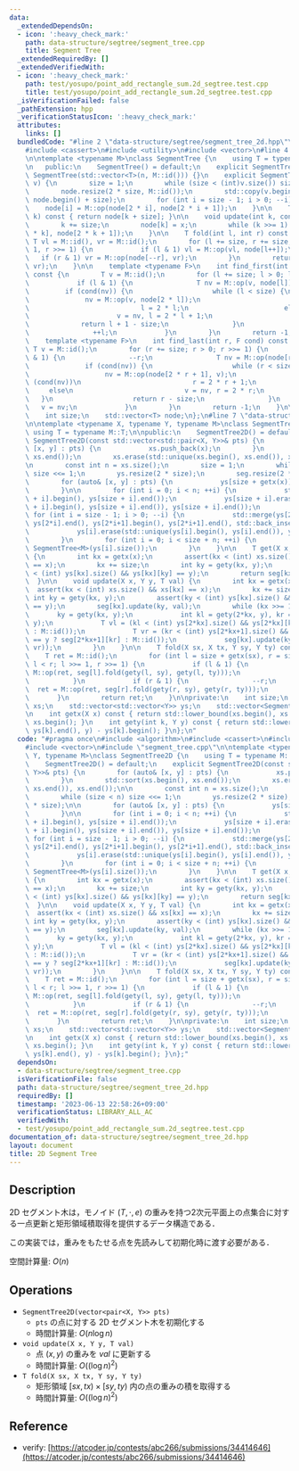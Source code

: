 ```yaml
---
data:
  _extendedDependsOn:
  - icon: ':heavy_check_mark:'
    path: data-structure/segtree/segment_tree.cpp
    title: Segment Tree
  _extendedRequiredBy: []
  _extendedVerifiedWith:
  - icon: ':heavy_check_mark:'
    path: test/yosupo/point_add_rectangle_sum.2d_segtree.test.cpp
    title: test/yosupo/point_add_rectangle_sum.2d_segtree.test.cpp
  _isVerificationFailed: false
  _pathExtension: hpp
  _verificationStatusIcon: ':heavy_check_mark:'
  attributes:
    links: []
  bundledCode: "#line 2 \"data-structure/segtree/segment_tree_2d.hpp\"\n#include <algorithm>\n\
    #include <cassert>\n#include <utility>\n#include <vector>\n#line 4 \"data-structure/segtree/segment_tree.cpp\"\
    \n\ntemplate <typename M>\nclass SegmentTree {\n    using T = typename M::T;\n\
    \n   public:\n    SegmentTree() = default;\n    explicit SegmentTree(int n) :\
    \ SegmentTree(std::vector<T>(n, M::id())) {}\n    explicit SegmentTree(const std::vector<T>&\
    \ v) {\n        size = 1;\n        while (size < (int)v.size()) size <<= 1;\n\
    \        node.resize(2 * size, M::id());\n        std::copy(v.begin(), v.end(),\
    \ node.begin() + size);\n        for (int i = size - 1; i > 0; --i)\n        \
    \    node[i] = M::op(node[2 * i], node[2 * i + 1]);\n    }\n\n    T operator[](int\
    \ k) const { return node[k + size]; }\n\n    void update(int k, const T& x) {\n\
    \        k += size;\n        node[k] = x;\n        while (k >>= 1) node[k] = M::op(node[2\
    \ * k], node[2 * k + 1]);\n    }\n\n    T fold(int l, int r) const {\n       \
    \ T vl = M::id(), vr = M::id();\n        for (l += size, r += size; l < r; l >>=\
    \ 1, r >>= 1) {\n            if (l & 1) vl = M::op(vl, node[l++]);\n         \
    \   if (r & 1) vr = M::op(node[--r], vr);\n        }\n        return M::op(vl,\
    \ vr);\n    }\n\n    template <typename F>\n    int find_first(int l, F cond)\
    \ const {\n        T v = M::id();\n        for (l += size; l > 0; l >>= 1) {\n\
    \            if (l & 1) {\n                T nv = M::op(v, node[l]);\n       \
    \         if (cond(nv)) {\n                    while (l < size) {\n          \
    \              nv = M::op(v, node[2 * l]);\n                        if (cond(nv))\n\
    \                            l = 2 * l;\n                        else\n      \
    \                      v = nv, l = 2 * l + 1;\n                    }\n       \
    \             return l + 1 - size;\n                }\n                v = nv;\n\
    \                ++l;\n            }\n        }\n        return -1;\n    }\n\n\
    \    template <typename F>\n    int find_last(int r, F cond) const {\n       \
    \ T v = M::id();\n        for (r += size; r > 0; r >>= 1) {\n            if (r\
    \ & 1) {\n                --r;\n                T nv = M::op(node[r], v);\n  \
    \              if (cond(nv)) {\n                    while (r < size) {\n     \
    \                   nv = M::op(node[2 * r + 1], v);\n                        if\
    \ (cond(nv))\n                            r = 2 * r + 1;\n                   \
    \     else\n                            v = nv, r = 2 * r;\n                 \
    \   }\n                    return r - size;\n                }\n             \
    \   v = nv;\n            }\n        }\n        return -1;\n    }\n\n   private:\n\
    \    int size;\n    std::vector<T> node;\n};\n#line 7 \"data-structure/segtree/segment_tree_2d.hpp\"\
    \n\ntemplate <typename X, typename Y, typename M>\nclass SegmentTree2D {\n   \
    \ using T = typename M::T;\n\npublic:\n    SegmentTree2D() = default;\n    explicit\
    \ SegmentTree2D(const std::vector<std::pair<X, Y>>& pts) {\n        for (auto&\
    \ [x, y] : pts) {\n            xs.push_back(x);\n        }\n        std::sort(xs.begin(),\
    \ xs.end());\n        xs.erase(std::unique(xs.begin(), xs.end()), xs.end());\n\
    \n        const int n = xs.size();\n        size = 1;\n        while (size < n)\
    \ size <<= 1;\n        ys.resize(2 * size);\n        seg.resize(2 * size);\n\n\
    \        for (auto& [x, y] : pts) {\n            ys[size + getx(x)].push_back(y);\n\
    \        }\n\n        for (int i = 0; i < n; ++i) {\n            std::sort(ys[size\
    \ + i].begin(), ys[size + i].end());\n            ys[size + i].erase(std::unique(ys[size\
    \ + i].begin(), ys[size + i].end()), ys[size + i].end());\n        }\n       \
    \ for (int i = size - 1; i > 0; --i) {\n            std::merge(ys[2*i].begin(),\
    \ ys[2*i].end(), ys[2*i+1].begin(), ys[2*i+1].end(), std::back_inserter(ys[i]));\n\
    \            ys[i].erase(std::unique(ys[i].begin(), ys[i].end()), ys[i].end());\n\
    \        }\n        for (int i = 0; i < size + n; ++i) {\n            seg[i] =\
    \ SegmentTree<M>(ys[i].size());\n        }\n    }\n\n    T get(X x, Y y) const\
    \ {\n        int kx = getx(x);\n        assert(kx < (int) xs.size() && xs[kx]\
    \ == x);\n        kx += size;\n        int ky = gety(kx, y);\n        assert(ky\
    \ < (int) ys[kx].size() && ys[kx][ky] == y);\n        return seg[kx][ky];\n  \
    \  }\n\n    void update(X x, Y y, T val) {\n        int kx = getx(x);\n      \
    \  assert(kx < (int) xs.size() && xs[kx] == x);\n        kx += size;\n       \
    \ int ky = gety(kx, y);\n        assert(ky < (int) ys[kx].size() && ys[kx][ky]\
    \ == y);\n        seg[kx].update(ky, val);\n        while (kx >>= 1) {\n     \
    \       ky = gety(kx, y);\n            int kl = gety(2*kx, y), kr = gety(2*kx+1,\
    \ y);\n            T vl = (kl < (int) ys[2*kx].size() && ys[2*kx][kl] == y ? seg[2*kx][kl]\
    \ : M::id());\n            T vr = (kr < (int) ys[2*kx+1].size() && ys[2*kx+1][kr]\
    \ == y ? seg[2*kx+1][kr] : M::id());\n            seg[kx].update(ky, M::op(vl,\
    \ vr));\n        }\n    }\n\n    T fold(X sx, X tx, Y sy, Y ty) const {\n    \
    \    T ret = M::id();\n        for (int l = size + getx(sx), r = size + getx(tx);\
    \ l < r; l >>= 1, r >>= 1) {\n            if (l & 1) {\n                ret =\
    \ M::op(ret, seg[l].fold(gety(l, sy), gety(l, ty)));\n                ++l;\n \
    \           }\n            if (r & 1) {\n                --r;\n              \
    \  ret = M::op(ret, seg[r].fold(gety(r, sy), gety(r, ty)));\n            }\n \
    \       }\n        return ret;\n    }\n\nprivate:\n    int size;\n    std::vector<X>\
    \ xs;\n    std::vector<std::vector<Y>> ys;\n    std::vector<SegmentTree<M>> seg;\n\
    \n    int getx(X x) const { return std::lower_bound(xs.begin(), xs.end(), x) -\
    \ xs.begin(); }\n    int gety(int k, Y y) const { return std::lower_bound(ys[k].begin(),\
    \ ys[k].end(), y) - ys[k].begin(); }\n};\n"
  code: "#pragma once\n#include <algorithm>\n#include <cassert>\n#include <utility>\n\
    #include <vector>\n#include \"segment_tree.cpp\"\n\ntemplate <typename X, typename\
    \ Y, typename M>\nclass SegmentTree2D {\n    using T = typename M::T;\n\npublic:\n\
    \    SegmentTree2D() = default;\n    explicit SegmentTree2D(const std::vector<std::pair<X,\
    \ Y>>& pts) {\n        for (auto& [x, y] : pts) {\n            xs.push_back(x);\n\
    \        }\n        std::sort(xs.begin(), xs.end());\n        xs.erase(std::unique(xs.begin(),\
    \ xs.end()), xs.end());\n\n        const int n = xs.size();\n        size = 1;\n\
    \        while (size < n) size <<= 1;\n        ys.resize(2 * size);\n        seg.resize(2\
    \ * size);\n\n        for (auto& [x, y] : pts) {\n            ys[size + getx(x)].push_back(y);\n\
    \        }\n\n        for (int i = 0; i < n; ++i) {\n            std::sort(ys[size\
    \ + i].begin(), ys[size + i].end());\n            ys[size + i].erase(std::unique(ys[size\
    \ + i].begin(), ys[size + i].end()), ys[size + i].end());\n        }\n       \
    \ for (int i = size - 1; i > 0; --i) {\n            std::merge(ys[2*i].begin(),\
    \ ys[2*i].end(), ys[2*i+1].begin(), ys[2*i+1].end(), std::back_inserter(ys[i]));\n\
    \            ys[i].erase(std::unique(ys[i].begin(), ys[i].end()), ys[i].end());\n\
    \        }\n        for (int i = 0; i < size + n; ++i) {\n            seg[i] =\
    \ SegmentTree<M>(ys[i].size());\n        }\n    }\n\n    T get(X x, Y y) const\
    \ {\n        int kx = getx(x);\n        assert(kx < (int) xs.size() && xs[kx]\
    \ == x);\n        kx += size;\n        int ky = gety(kx, y);\n        assert(ky\
    \ < (int) ys[kx].size() && ys[kx][ky] == y);\n        return seg[kx][ky];\n  \
    \  }\n\n    void update(X x, Y y, T val) {\n        int kx = getx(x);\n      \
    \  assert(kx < (int) xs.size() && xs[kx] == x);\n        kx += size;\n       \
    \ int ky = gety(kx, y);\n        assert(ky < (int) ys[kx].size() && ys[kx][ky]\
    \ == y);\n        seg[kx].update(ky, val);\n        while (kx >>= 1) {\n     \
    \       ky = gety(kx, y);\n            int kl = gety(2*kx, y), kr = gety(2*kx+1,\
    \ y);\n            T vl = (kl < (int) ys[2*kx].size() && ys[2*kx][kl] == y ? seg[2*kx][kl]\
    \ : M::id());\n            T vr = (kr < (int) ys[2*kx+1].size() && ys[2*kx+1][kr]\
    \ == y ? seg[2*kx+1][kr] : M::id());\n            seg[kx].update(ky, M::op(vl,\
    \ vr));\n        }\n    }\n\n    T fold(X sx, X tx, Y sy, Y ty) const {\n    \
    \    T ret = M::id();\n        for (int l = size + getx(sx), r = size + getx(tx);\
    \ l < r; l >>= 1, r >>= 1) {\n            if (l & 1) {\n                ret =\
    \ M::op(ret, seg[l].fold(gety(l, sy), gety(l, ty)));\n                ++l;\n \
    \           }\n            if (r & 1) {\n                --r;\n              \
    \  ret = M::op(ret, seg[r].fold(gety(r, sy), gety(r, ty)));\n            }\n \
    \       }\n        return ret;\n    }\n\nprivate:\n    int size;\n    std::vector<X>\
    \ xs;\n    std::vector<std::vector<Y>> ys;\n    std::vector<SegmentTree<M>> seg;\n\
    \n    int getx(X x) const { return std::lower_bound(xs.begin(), xs.end(), x) -\
    \ xs.begin(); }\n    int gety(int k, Y y) const { return std::lower_bound(ys[k].begin(),\
    \ ys[k].end(), y) - ys[k].begin(); }\n};"
  dependsOn:
  - data-structure/segtree/segment_tree.cpp
  isVerificationFile: false
  path: data-structure/segtree/segment_tree_2d.hpp
  requiredBy: []
  timestamp: '2023-06-13 22:58:26+09:00'
  verificationStatus: LIBRARY_ALL_AC
  verifiedWith:
  - test/yosupo/point_add_rectangle_sum.2d_segtree.test.cpp
documentation_of: data-structure/segtree/segment_tree_2d.hpp
layout: document
title: 2D Segment Tree
---
```


## Description

2D セグメント木は，モノイド $(T, \cdot, e)$ の重みを持つ2次元平面上の点集合に対する一点更新と矩形領域積取得を提供するデータ構造である．

この実装では，重みをもたせる点を先読みして初期化時に渡す必要がある．

空間計算量: $O(n)$

## Operations

- `SegmentTree2D(vector<pair<X, Y>> pts)`
    - `pts` の点に対する 2D セグメント木を初期化する
    - 時間計算量: $O(n\log n)$
- `void update(X x, Y y, T val)`
    - 点 $(x, y)$ の重みを $val$ に更新する
    - 時間計算量: $O((\log n)^2)$
- `T fold(X sx, X tx, Y sy, Y ty)`
    - 矩形領域 $[sx, tx) \times [sy, ty)$ 内の点の重みの積を取得する
    - 時間計算量: $O((\log n)^2)$

## Reference

- verify: [https://atcoder.jp/contests/abc266/submissions/34414646](https://atcoder.jp/contests/abc266/submissions/34414646)
